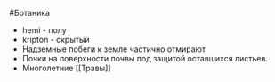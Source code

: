 #Ботаника 
- hemi - полу
- kripton - скрытый
- Надземные побеги к земле частично отмирают
- Почки на поверхности почвы под защитой оставшихся листьев 
- Многолетние [[Травы]]